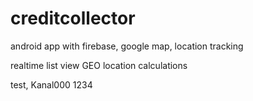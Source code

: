 # creditcollector
android app with firebase, google map, location tracking

realtime list view
GEO location
calculations

test,
Kanal000
1234
